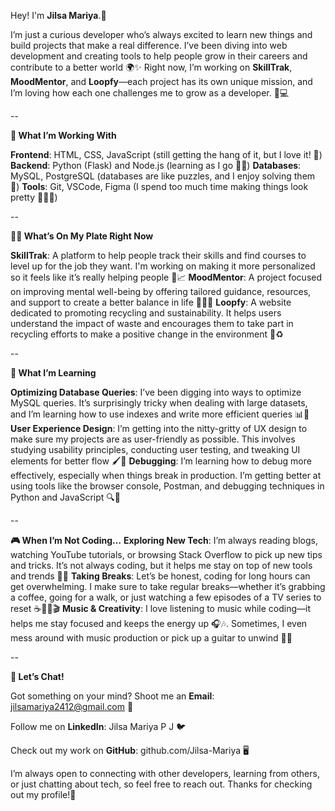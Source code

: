 Hey! I'm **Jilsa Mariya**.👋

I’m just a curious developer who’s always excited to learn new things and build projects that make a real difference. I’ve been diving into web development and creating tools to help people grow in their careers and contribute to a better world 🌍✨
Right now, I’m working on **SkillTrak**, **MoodMentor**, and **Loopfy**—each project has its own unique mission, and I’m loving how each one challenges me to grow as a developer. 🚀💻

--

**🚀 What I’m Working With**

**Frontend**: HTML, CSS, JavaScript (still getting the hang of it, but I love it! 🎨)
**Backend**: Python (Flask) and Node.js (learning as I go 🐍💡)
**Databases**: MySQL, PostgreSQL (databases are like puzzles, and I enjoy solving them 🧩)
**Tools**: Git, VSCode, Figma (I spend too much time making things look pretty 👨‍💻✨)

--

**🧑‍💻 What’s On My Plate Right Now**

**SkillTrak**: A platform to help people track their skills and find courses to level up for the job they want. I'm working on making it more personalized so it feels like it’s really helping people 🎯📈
**MoodMentor**: A project focused on improving mental well-being by offering tailored guidance, resources, and support to create a better balance in life 💆‍♂️💡
**Loopfy**: A website dedicated to promoting recycling and sustainability. It helps users understand the impact of waste and encourages them to take part in recycling efforts to make a positive change in the environment 🌱♻️

--

**🌱 What I’m Learning**

**Optimizing Database Queries**: I’ve been digging into ways to optimize MySQL queries. It’s surprisingly tricky when dealing with large datasets, and I’m learning how to use indexes and write more efficient queries 📊🚀
**User Experience Design**: I’m getting into the nitty-gritty of UX design to make sure my projects are as user-friendly as possible. This involves studying usability principles, conducting user testing, and tweaking UI elements for better flow 🖌️👥
**Debugging**: I’m learning how to debug more effectively, especially when things break in production. I’m getting better at using tools like the browser console, Postman, and debugging techniques in Python and JavaScript 🔍🐛

--

**🎮 When I’m Not Coding…**
**Exploring New Tech**: I’m always reading blogs, watching YouTube tutorials, or browsing Stack Overflow to pick up new tips and tricks. It’s not always coding, but it helps me stay on top of new tools and trends 📰💡
**Taking Breaks**: Let’s be honest, coding for long hours can get overwhelming. I make sure to take regular breaks—whether it’s grabbing a coffee, going for a walk, or just watching a few episodes of a TV series to reset ☕🚶‍♂️🎬
**Music & Creativity**: I love listening to music while coding—it helps me stay focused and keeps the energy up 🎧🎶. Sometimes, I even mess around with music production or pick up a guitar to unwind 🎸🎶

--

**🤙 Let’s Chat!**

Got something on your mind? Shoot me an **Email**: jilsamariya2412@gmail.com 📧

Follow me on **LinkedIn**: Jilsa Mariya P J 🐦

Check out my work on **GitHub**: github.com/Jilsa-Mariya 🖥️

I’m always open to connecting with other developers, learning from others, or just chatting about tech, so feel free to reach out. Thanks for checking out my profile!💬
